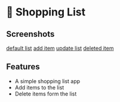 # 🛒 Shopping List  

## Screenshots

[default list](screenshots/default.png)
[add item](screenshots/additem.png)
[update list](screenshots/updatedlist.png)
[deleted item](screenshots/deleteditem.png)

## Features

- A simple shopping list app
- Add items to the list 
- Delete items form the list